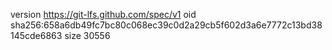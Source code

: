 version https://git-lfs.github.com/spec/v1
oid sha256:658a6db49fc7bc80c068ec39c0d2a29cb5f602d3a6e7772c13bd38145cde6863
size 30556
